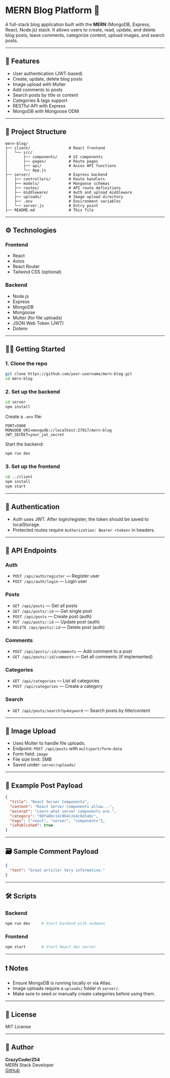 # MERN Blog Platform 📝

A full-stack blog application built with the **MERN** (MongoDB, Express, React, Node.js) stack. It allows users to create, read, update, and delete blog posts, leave comments, categorize content, upload images, and search posts.

---

## 🚀 Features

- User authentication (JWT-based)
- Create, update, delete blog posts
- Image upload with Multer
- Add comments to posts
- Search posts by title or content
- Categories & tags support
- RESTful API with Express
- MongoDB with Mongoose ODM

---

## 📁 Project Structure

```
mern-blog/
├── client/                 # React frontend
│   └── src/
│       ├── components/     # UI components
│       ├── pages/          # Route pages
│       ├── api/            # Axios API functions
│       └── App.js
├── server/                 # Express backend
│   ├── controllers/        # Route handlers
│   ├── models/             # Mongoose schemas
│   ├── routes/             # API route definitions
│   ├── middleware/         # Auth and upload middleware
│   ├── uploads/            # Image upload directory
│   ├── .env                # Environment variables
│   └── server.js           # Entry point
├── README.md               # This file
```

---

## ⚙️ Technologies

### Frontend
- React
- Axios
- React Router
- Tailwind CSS (optional)

### Backend
- Node.js
- Express
- MongoDB
- Mongoose
- Multer (for file uploads)
- JSON Web Token (JWT)
- Dotenv

---

## 🧑‍💻 Getting Started

### 1. Clone the repo

```bash
git clone https://github.com/your-username/mern-blog.git
cd mern-blog
```

### 2. Set up the backend

```bash
cd server
npm install
```

Create a `.env` file:

```
PORT=5000
MONGODB_URI=mongodb://localhost:27017/mern-blog
JWT_SECRET=your_jwt_secret
```

Start the backend:

```bash
npm run dev
```

### 3. Set up the frontend

```bash
cd ../client
npm install
npm start
```

---

## 🔐 Authentication

- Auth uses JWT. After login/register, the token should be saved to localStorage.
- Protected routes require `Authorization: Bearer <token>` in headers.

---

## 📡 API Endpoints

### Auth
- `POST /api/auth/register` — Register user
- `POST /api/auth/login` — Login user

### Posts
- `GET /api/posts` — Get all posts
- `GET /api/posts/:id` — Get single post
- `POST /api/posts` — Create post (auth)
- `PUT /api/posts/:id` — Update post (auth)
- `DELETE /api/posts/:id` — Delete post (auth)

### Comments
- `POST /api/posts/:id/comments` — Add comment to a post
- `GET /api/posts/:id/comments` — Get all comments (if implemented)

### Categories
- `GET /api/categories` — List all categories
- `POST /api/categories` — Create a category

### Search
- `GET /api/posts/search?q=keyword` — Search posts by title/content

---

## 📸 Image Upload

- Uses Multer to handle file uploads.
- Endpoint: `POST /api/posts` with `multipart/form-data`
- Form field: `image`
- File size limit: 5MB
- Saved under: `server/uploads/`

---

## 🧪 Example Post Payload

```json
{
  "title": "React Server Components",
  "content": "React Server Components allow...",
  "excerpt": "Learn what server components are.",
  "category": "60fa8bc14c8b4c2e4c8e5abc",
  "tags": ["react", "server", "components"],
  "isPublished": true
}
```

---

## 🗃️ Sample Comment Payload

```json
{
  "text": "Great article! Very informative."
}
```

---

## 🛠 Scripts

### Backend

```bash
npm run dev     # Start backend with nodemon
```

### Frontend

```bash
npm start       # Start React dev server
```

---

## ❗ Notes

- Ensure MongoDB is running locally or via Atlas.
- Image uploads require a `uploads/` folder in `server/`.
- Make sure to seed or manually create categories before using them.

---

## 📜 License

MIT License

---

## 👤 Author

**CrazyCoder254**  
MERN Stack Developer  
[GitHub](https://github.com/CrazyCoder254)